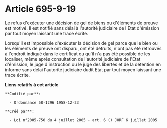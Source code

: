 # Article 695-9-19

Le refus d'exécuter une décision de gel de biens ou d'éléments de preuve est motivé. Il est notifié sans délai à l'autorité
judiciaire de l'Etat d'émission par tout moyen laissant une trace écrite.

Lorsqu'il est impossible d'exécuter la décision de gel parce que le bien ou les éléments de preuve ont disparu, ont été
détruits, n'ont pas été retrouvés à l'endroit indiqué dans le certificat ou qu'il n'a pas été possible de les localiser, même
après consultation de l'autorité judiciaire de l'Etat d'émission, le juge d'instruction ou le juge des libertés et de la
détention en informe sans délai l'autorité judiciaire dudit Etat par tout moyen laissant une trace écrite.

**Liens relatifs à cet article**

	**Codifié par**:

	  - Ordonnance 58-1296 1958-12-23

	**Créé par**:

	  - Loi n°2005-750 du 4 juillet 2005 - art. 6 () JORF 6 juillet 2005
